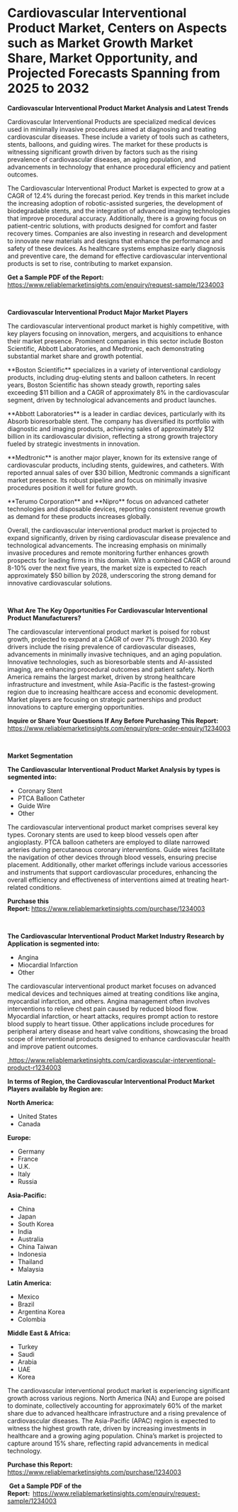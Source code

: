 <p><h1>Cardiovascular Interventional Product Market, Centers on Aspects such as Market Growth Market Share, Market Opportunity, and Projected Forecasts Spanning from 2025 to 2032</h1></p><p><strong>Cardiovascular Interventional Product Market Analysis and Latest Trends</strong></p>
<p><p>Cardiovascular Interventional Products are specialized medical devices used in minimally invasive procedures aimed at diagnosing and treating cardiovascular diseases. These include a variety of tools such as catheters, stents, balloons, and guiding wires. The market for these products is witnessing significant growth driven by factors such as the rising prevalence of cardiovascular diseases, an aging population, and advancements in technology that enhance procedural efficiency and patient outcomes. </p><p>The Cardiovascular Interventional Product Market is expected to grow at a CAGR of 12.4% during the forecast period. Key trends in this market include the increasing adoption of robotic-assisted surgeries, the development of biodegradable stents, and the integration of advanced imaging technologies that improve procedural accuracy. Additionally, there is a growing focus on patient-centric solutions, with products designed for comfort and faster recovery times. Companies are also investing in research and development to innovate new materials and designs that enhance the performance and safety of these devices. As healthcare systems emphasize early diagnosis and preventive care, the demand for effective cardiovascular interventional products is set to rise, contributing to market expansion.</p></p>
<p><strong>Get a Sample PDF of the Report:&nbsp;</strong> <a href="https://www.reliablemarketinsights.com/enquiry/request-sample/1234003?utm_campaign=3363&utm_medium=2&utm_source=Github&utm_content=ia&utm_term=14042025&utm_id=cardiovascular-interventional-product">https://www.reliablemarketinsights.com/enquiry/request-sample/1234003</a></p>
<p>&nbsp;</p>
<p><strong>Cardiovascular Interventional Product Major Market Players</strong></p>
<p><p>The cardiovascular interventional product market is highly competitive, with key players focusing on innovation, mergers, and acquisitions to enhance their market presence. Prominent companies in this sector include Boston Scientific, Abbott Laboratories, and Medtronic, each demonstrating substantial market share and growth potential.</p><p>**Boston Scientific** specializes in a variety of interventional cardiology products, including drug-eluting stents and balloon catheters. In recent years, Boston Scientific has shown steady growth, reporting sales exceeding $11 billion and a CAGR of approximately 8% in the cardiovascular segment, driven by technological advancements and product launches.</p><p>**Abbott Laboratories** is a leader in cardiac devices, particularly with its Absorb bioresorbable stent. The company has diversified its portfolio with diagnostic and imaging products, achieving sales of approximately $12 billion in its cardiovascular division, reflecting a strong growth trajectory fueled by strategic investments in innovation.</p><p>**Medtronic** is another major player, known for its extensive range of cardiovascular products, including stents, guidewires, and catheters. With reported annual sales of over $30 billion, Medtronic commands a significant market presence. Its robust pipeline and focus on minimally invasive procedures position it well for future growth.</p><p>**Terumo Corporation** and **Nipro** focus on advanced catheter technologies and disposable devices, reporting consistent revenue growth as demand for these products increases globally. </p><p>Overall, the cardiovascular interventional product market is projected to expand significantly, driven by rising cardiovascular disease prevalence and technological advancements. The increasing emphasis on minimally invasive procedures and remote monitoring further enhances growth prospects for leading firms in this domain. With a combined CAGR of around 8-10% over the next five years, the market size is expected to reach approximately $50 billion by 2028, underscoring the strong demand for innovative cardiovascular solutions.</p></p>
<p>&nbsp;</p>
<p><strong>What Are The Key Opportunities For Cardiovascular Interventional Product Manufacturers?</strong></p>
<p><p>The cardiovascular interventional product market is poised for robust growth, projected to expand at a CAGR of over 7% through 2030. Key drivers include the rising prevalence of cardiovascular diseases, advancements in minimally invasive techniques, and an aging population. Innovative technologies, such as bioresorbable stents and AI-assisted imaging, are enhancing procedural outcomes and patient safety. North America remains the largest market, driven by strong healthcare infrastructure and investment, while Asia-Pacific is the fastest-growing region due to increasing healthcare access and economic development. Market players are focusing on strategic partnerships and product innovations to capture emerging opportunities.</p></p>
<p><strong>Inquire or Share Your Questions If Any Before Purchasing This Report:</strong> <a href="https://www.reliablemarketinsights.com/enquiry/pre-order-enquiry/1234003?utm_campaign=3363&utm_medium=2&utm_source=Github&utm_content=ia&utm_term=14042025&utm_id=cardiovascular-interventional-product">https://www.reliablemarketinsights.com/enquiry/pre-order-enquiry/1234003</a></p>
<p>&nbsp;</p>
<p><strong>Market Segmentation</strong></p>
<p><strong>The Cardiovascular Interventional Product Market Analysis by types is segmented into:</strong></p>
<p><ul><li>Coronary Stent</li><li>PTCA Balloon Catheter</li><li>Guide Wire</li><li>Other</li></ul></p>
<p><p>The cardiovascular interventional product market comprises several key types. Coronary stents are used to keep blood vessels open after angioplasty. PTCA balloon catheters are employed to dilate narrowed arteries during percutaneous coronary interventions. Guide wires facilitate the navigation of other devices through blood vessels, ensuring precise placement. Additionally, other market offerings include various accessories and instruments that support cardiovascular procedures, enhancing the overall efficiency and effectiveness of interventions aimed at treating heart-related conditions.</p></p>
<p><strong>Purchase this Report:&nbsp;</strong><a href="https://www.reliablemarketinsights.com/purchase/1234003?utm_campaign=3363&utm_medium=2&utm_source=Github&utm_content=ia&utm_term=14042025&utm_id=cardiovascular-interventional-product">https://www.reliablemarketinsights.com/purchase/1234003</a></p>
<p>&nbsp;</p>
<p><strong>The Cardiovascular Interventional Product Market Industry Research by Application is segmented into:</strong></p>
<p><ul><li>Angina</li><li>Miocardial Infarction</li><li>Other</li></ul></p>
<p><p>The cardiovascular interventional product market focuses on advanced medical devices and techniques aimed at treating conditions like angina, myocardial infarction, and others. Angina management often involves interventions to relieve chest pain caused by reduced blood flow. Myocardial infarction, or heart attacks, requires prompt action to restore blood supply to heart tissue. Other applications include procedures for peripheral artery disease and heart valve conditions, showcasing the broad scope of interventional products designed to enhance cardiovascular health and improve patient outcomes.</p></p>
<p><a href="https://www.reliablemarketinsights.com/cardiovascular-interventional-product-r1234003?utm_campaign=3363&utm_medium=2&utm_source=Github&utm_content=ia&utm_term=14042025&utm_id=cardiovascular-interventional-product">&nbsp;https://www.reliablemarketinsights.com/cardiovascular-interventional-product-r1234003</a></p>
<p><strong>In terms of Region, the Cardiovascular Interventional Product Market Players available by Region are:</strong></p>
<p>
    <p> <strong> North America: </strong>
        <ul>
            <li>United States</li>
            <li>Canada</li>
        </ul>
        </p> 
    <p> <strong> Europe: </strong>
        <ul>
            <li>Germany</li>
            <li>France</li>
            <li>U.K.</li>
            <li>Italy</li>
            <li>Russia</li>
        </ul>
        </p> 
    <p> <strong> Asia-Pacific: </strong>
        <ul>
            <li>China</li>
            <li>Japan</li>
            <li>South Korea</li>
            <li>India</li>
            <li>Australia</li>
            <li>China Taiwan</li>
            <li>Indonesia</li>
            <li>Thailand</li>
            <li>Malaysia</li>
        </ul>
        </p> 
    <p> <strong> Latin America: </strong>
        <ul>
            <li>Mexico</li>
            <li>Brazil</li>
            <li>Argentina Korea</li>
            <li>Colombia</li>
        </ul>
        </p> 
    <p> <strong> Middle East & Africa: </strong>
        <ul>
            <li>Turkey</li>
            <li>Saudi</li>
            <li>Arabia</li>
            <li>UAE</li>
            <li>Korea</li>
        </ul>
    </p>
    </p>
<p><p>The cardiovascular interventional product market is experiencing significant growth across various regions. North America (NA) and Europe are poised to dominate, collectively accounting for approximately 60% of the market share due to advanced healthcare infrastructure and a rising prevalence of cardiovascular diseases. The Asia-Pacific (APAC) region is expected to witness the highest growth rate, driven by increasing investments in healthcare and a growing aging population. China’s market is projected to capture around 15% share, reflecting rapid advancements in medical technology.</p></p>
<p><strong>Purchase this Report: </strong><a href="https://www.reliablemarketinsights.com/purchase/1234003?utm_campaign=3363&utm_medium=2&utm_source=Github&utm_content=ia&utm_term=14042025&utm_id=cardiovascular-interventional-product">https://www.reliablemarketinsights.com/purchase/1234003</a></p>
<p>&nbsp;<strong>Get a Sample PDF of the Report:&nbsp;&nbsp;</strong><a href="https://www.reliablemarketinsights.com/enquiry/request-sample/1234003?utm_campaign=3363&utm_medium=2&utm_source=Github&utm_content=ia&utm_term=14042025&utm_id=cardiovascular-interventional-product">https://www.reliablemarketinsights.com/enquiry/request-sample/1234003</a></p>
<p><strong></strong></p>
<p><p></p><p></p><p></p></p>